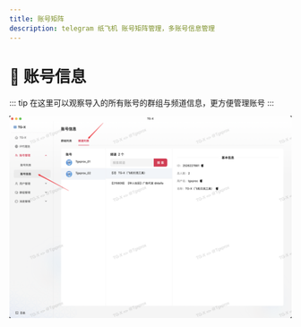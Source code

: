 ```yaml
---
title: 账号矩阵
description: telegram 纸飞机 账号矩阵管理，多账号信息管理
---
```


# 🔎 账号信息

::: tip
在这里可以观察导入的所有账号的群组与频道信息，更方便管理账号
:::

![](../assets/account/accinfo.png)
